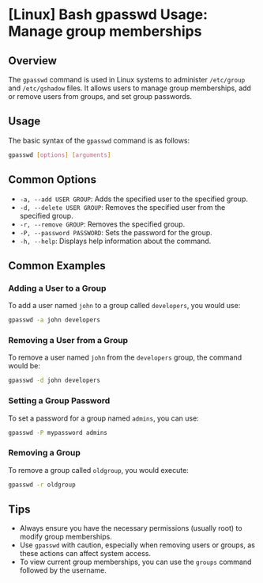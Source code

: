 # [Linux] Bash gpasswd Usage: Manage group memberships

## Overview
The `gpasswd` command is used in Linux systems to administer `/etc/group` and `/etc/gshadow` files. It allows users to manage group memberships, add or remove users from groups, and set group passwords.

## Usage
The basic syntax of the `gpasswd` command is as follows:

```bash
gpasswd [options] [arguments]
```

## Common Options
- `-a, --add USER GROUP`: Adds the specified user to the specified group.
- `-d, --delete USER GROUP`: Removes the specified user from the specified group.
- `-r, --remove GROUP`: Removes the specified group.
- `-P, --password PASSWORD`: Sets the password for the group.
- `-h, --help`: Displays help information about the command.

## Common Examples

### Adding a User to a Group
To add a user named `john` to a group called `developers`, you would use:

```bash
gpasswd -a john developers
```

### Removing a User from a Group
To remove a user named `john` from the `developers` group, the command would be:

```bash
gpasswd -d john developers
```

### Setting a Group Password
To set a password for a group named `admins`, you can use:

```bash
gpasswd -P mypassword admins
```

### Removing a Group
To remove a group called `oldgroup`, you would execute:

```bash
gpasswd -r oldgroup
```

## Tips
- Always ensure you have the necessary permissions (usually root) to modify group memberships.
- Use `gpasswd` with caution, especially when removing users or groups, as these actions can affect system access.
- To view current group memberships, you can use the `groups` command followed by the username.